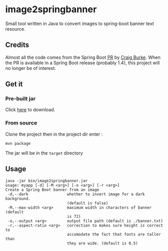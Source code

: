 # image2springbanner
Small tool written in Java to convert images to spring-boot banner text resource.
## Credits
Almost all the code comes from the Spring Boot [PR](https://github.com/spring-projects/spring-boot/pull/4647) by [Craig Burke](https://github.com/craigburke).
When the PR is available in a Spring Boot release (probably 1.4), this project will no longer be of interest.
## Get it
### Pre-built jar
Click [here](https://github.com/cbornet/image2springbanner/raw/master/bin/image2springbanner.jar) to download.
### From source
Clone the project then in the project dir enter :
```shell
mvn package
```
The jar will be in the ```target``` directory
## Usage
```shell
java -jar bin/image2springbanner.jar 
usage: myapp [-d] [-M <arg>] [-o <arg>] [-r <arg>]
Create a Spring Boot banner from an image
 -d,--dark                 whether to invert image for a dark background.
                           (default is false)
 -M,--max-width <arg>      maximum width in characters of banner (default
                           is 72)
 -o,--output <arg>         output file path (default is ./banner.txt)
 -r,--aspect-ratio <arg>   correction to makes sure height is correct to
                           accomodate the fact that fonts are taller than
                           they are wide. (default is 0.5)
```
